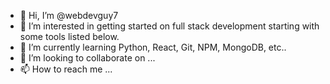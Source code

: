 - 👋 Hi, I’m @webdevguy7
- 👀 I’m interested in getting started on full stack development starting with some tools listed below.
- 🌱 I’m currently learning Python, React, Git, NPM, MongoDB, etc..
- 💞️ I’m looking to collaborate on ...
- 📫 How to reach me ...

<!---
mblank78/mblank78 is a ✨ special ✨ repository because its `README.md` (this file) appears on your GitHub profile.
You can click the Preview link to take a look at your changes.
--->
